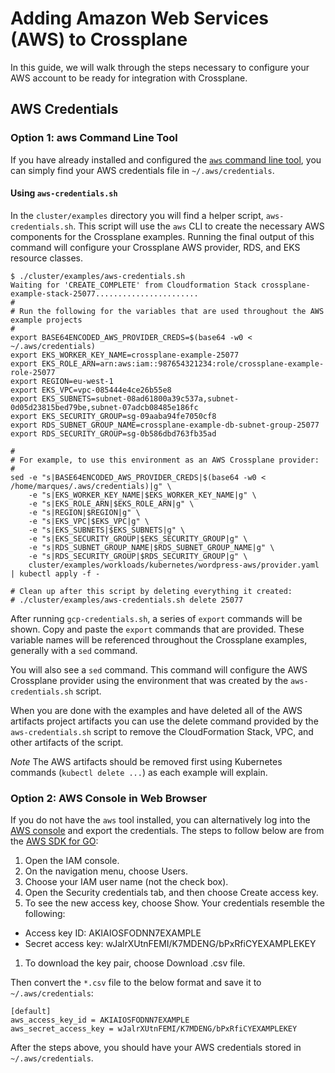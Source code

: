 # Adding Amazon Web Services (AWS) to Crossplane

In this guide, we will walk through the steps necessary to configure your AWS account to be ready for integration with Crossplane.

## AWS Credentials

### Option 1: aws Command Line Tool

If you have already installed and configured the [`aws` command line tool](https://aws.amazon.com/cli/), you can simply find your AWS credentials file in `~/.aws/credentials`.

#### Using `aws-credentials.sh`

In the `cluster/examples` directory you will find a helper script, `aws-credentials.sh`.  This script will use the `aws` CLI to create the necessary AWS components for the Crossplane examples.  Running the final output of this command will configure your Crossplane AWS provider, RDS, and EKS resource classes.

```console
$ ./cluster/examples/aws-credentials.sh
Waiting for 'CREATE_COMPLETE' from Cloudformation Stack crossplane-example-stack-25077.......................
#
# Run the following for the variables that are used throughout the AWS example projects
#
export BASE64ENCODED_AWS_PROVIDER_CREDS=$(base64 -w0 < ~/.aws/credentials)
export EKS_WORKER_KEY_NAME=crossplane-example-25077
export EKS_ROLE_ARN=arn:aws:iam::987654321234:role/crossplane-example-role-25077
export REGION=eu-west-1
export EKS_VPC=vpc-085444e4ce26b55e8
export EKS_SUBNETS=subnet-08ad61800a39c537a,subnet-0d05d23815bed79be,subnet-07adcb08485e186fc
export EKS_SECURITY_GROUP=sg-09aaba94fe7050cf8
export RDS_SUBNET_GROUP_NAME=crossplane-example-db-subnet-group-25077
export RDS_SECURITY_GROUP=sg-0b586dbd763fb35ad

#
# For example, to use this environment as an AWS Crossplane provider:
#
sed -e "s|BASE64ENCODED_AWS_PROVIDER_CREDS|$(base64 -w0 < /home/marques/.aws/credentials)|g" \
    -e "s|EKS_WORKER_KEY_NAME|$EKS_WORKER_KEY_NAME|g" \
    -e "s|EKS_ROLE_ARN|$EKS_ROLE_ARN|g" \
    -e "s|REGION|$REGION|g" \
    -e "s|EKS_VPC|$EKS_VPC|g" \
    -e "s|EKS_SUBNETS|$EKS_SUBNETS|g" \
    -e "s|EKS_SECURITY_GROUP|$EKS_SECURITY_GROUP|g" \
    -e "s|RDS_SUBNET_GROUP_NAME|$RDS_SUBNET_GROUP_NAME|g" \
    -e "s|RDS_SECURITY_GROUP|$RDS_SECURITY_GROUP|g" \
    cluster/examples/workloads/kubernetes/wordpress-aws/provider.yaml | kubectl apply -f -

# Clean up after this script by deleting everything it created:
# ./cluster/examples/aws-credentials.sh delete 25077
```

After running `gcp-credentials.sh`, a series of `export` commands will be shown.  Copy and paste the `export` commands that are provided.  These variable names will be referenced throughout the Crossplane examples, generally with a `sed` command.

You will also see a `sed` command.  This command will configure the AWS Crossplane provider using the environment that was created by the `aws-credentials.sh` script.

When you are done with the examples and have deleted all of the AWS artifacts project artifacts you can use the delete command provided by the `aws-credentials.sh` script to remove the CloudFormation Stack, VPC, and other artifacts of the script.

*Note* The AWS artifacts should be removed first using Kubernetes commands (`kubectl delete ...`) as each example will explain.

### Option 2: AWS Console in Web Browser

If you do not have the `aws` tool installed, you can alternatively log into the [AWS console](https://aws.amazon.com/console/) and export the credentials.
The steps to follow below are from the [AWS SDK for GO](https://docs.aws.amazon.com/sdk-for-go/v1/developer-guide/setting-up.html):

1. Open the IAM console.
1. On the navigation menu, choose Users.
1. Choose your IAM user name (not the check box).
1. Open the Security credentials tab, and then choose Create access key.
1. To see the new access key, choose Show. Your credentials resemble the following:
  - Access key ID: AKIAIOSFODNN7EXAMPLE
  - Secret access key: wJalrXUtnFEMI/K7MDENG/bPxRfiCYEXAMPLEKEY
1. To download the key pair, choose Download .csv file.

Then convert the `*.csv` file to the below format and save it to `~/.aws/credentials`:

```
[default]
aws_access_key_id = AKIAIOSFODNN7EXAMPLE
aws_secret_access_key = wJalrXUtnFEMI/K7MDENG/bPxRfiCYEXAMPLEKEY
```

After the steps above, you should have your AWS credentials stored in `~/.aws/credentials`.
